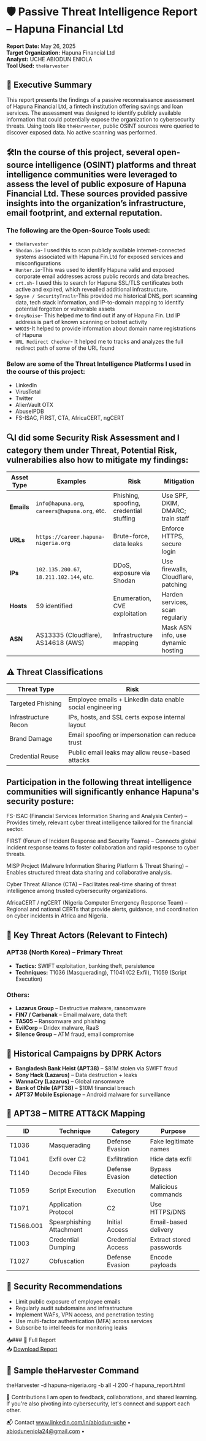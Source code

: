 # 🛡️ Passive Threat Intelligence Report – Hapuna Financial Ltd

**Report Date:** May 26, 2025  
**Target Organization:** Hapuna Financial Ltd  
**Analyst:** UCHE ABIODUN ENIOLA  
**Tool Used:** `theHarvester`  
 

## 📌 Executive Summary

This report presents the findings of a passive reconnaissance assessment of Hapuna Financial Ltd, a fintech institution offering savings and loan services. The assessment was designed to identify publicly available information that could potentially expose the organization to cybersecurity threats. Using tools like `theHarvester`, public OSINT sources were queried to discover exposed data. No active scanning was performed.

## 🛠️In the course of this project, several open-source intelligence (OSINT) platforms and threat intelligence communities were leveraged to assess the level of public exposure of Hapuna Financial Ltd. These sources provided passive insights into the organization’s infrastructure, email footprint, and external reputation.

### The following are the Open-Source Tools used:
- `theHarvester`
- `Shodan.io`- I used this to scan publicly available internet-connected systems associated with Hapuna Fin.Ltd for exposed services and misconfigurations
- `Hunter.io`-This was used to identify Hapuna valid and exposed corporate email addresses across public records and data breaches.
- `crt.sh`- I used this to search for Hapuna SSL/TLS certificates both active and expired, which revealled additional infrastructure.
- `Spyse / SecurityTrails`-This provided me historical DNS, port scanning data, tech stack information, and IP-to-domain mapping to identify potential forgotten or vulnerable assets
- `GreyNoise`- This helped me to find out if any of Hapuna Fin. Ltd IP address is part of known scanning or botnet activity
- `WHOIS`-It helped to provide information about domain name registrations of Hapuna 
- `URL Redirect Checker`- It helped me to tracks and analyzes the full redirect path of some of the URL found 

### Below are some of the Threat Intelligence Platforms I used in the course of this project:
- LinkedIn
- VirusTotal
- Twitter
- AlienVault OTX
- AbuseIPDB
- FS-ISAC, FIRST, CTA, AfricaCERT, ngCERT

## 🔍I did some Security Risk Assessment and I category them under Threat, Potential Risk, vulnerabilies also how to mitigate my findings: 

| **Asset Type** | **Examples** | **Risk** | **Mitigation** |
|----------------|--------------|----------|----------------|
| **Emails** | `info@hapuna.org`, `careers@hapuna.org`, etc. | Phishing, spoofing, credential stuffing | Use SPF, DKIM, DMARC; train staff |
| **URLs** | `https://career.hapuna-nigeria.org` | Brute-force, data leaks | Enforce HTTPS, secure login |
| **IPs** | `102.135.200.67`, `18.211.102.144`, etc. | DDoS, exposure via Shodan | Use firewalls, Cloudflare, patching |
| **Hosts** | 59 identified | Enumeration, CVE exploitation | Harden services, scan regularly |
| **ASN** | AS13335 (Cloudflare), AS14618 (AWS) | Infrastructure mapping | Mask ASN info, use dynamic hosting |

## ⚠️ Threat Classifications

| **Threat Type** | **Risk** |
|-----------------|----------|
| Targeted Phishing | Employee emails + LinkedIn data enable social engineering |
| Infrastructure Recon | IPs, hosts, and SSL certs expose internal layout |
| Brand Damage | Email spoofing or impersonation can reduce trust |
| Credential Reuse | Public email leaks may allow reuse-based attacks |


## Participation in the following threat intelligence communities will significantly enhance Hapuna's security posture:

FS-ISAC (Financial Services Information Sharing and Analysis Center) – Provides timely, relevant cyber threat intelligence tailored for the financial sector.

FIRST (Forum of Incident Response and Security Teams) – Connects global incident response teams to foster collaboration and rapid response to cyber threats.

MISP Project (Malware Information Sharing Platform & Threat Sharing) – Enables structured threat data sharing and collaborative analysis.

Cyber Threat Alliance (CTA) – Facilitates real-time sharing of threat intelligence among trusted cybersecurity organizations.

AfricaCERT / ngCERT (Nigeria Computer Emergency Response Team) – Regional and national CERTs that provide alerts, guidance, and coordination on cyber incidents in Africa and Nigeria.

## 👥 Key Threat Actors (Relevant to Fintech)

### APT38 (North Korea) – **Primary Threat**
- **Tactics:** SWIFT exploitation, banking theft, persistence
- **Techniques:** T1036 (Masquerading), T1041 (C2 Exfil), T1059 (Script Execution)

### Others:
- **Lazarus Group** – Destructive malware, ransomware  
- **FIN7 / Carbanak** – Email malware, data theft  
- **TA505** – Ransomware and phishing  
- **EvilCorp** – Dridex malware, RaaS  
- **Silence Group** – ATM fraud, email compromise

## 🧠 Historical Campaigns by DPRK Actors

- **Bangladesh Bank Heist (APT38)** – $81M stolen via SWIFT fraud  
- **Sony Hack (Lazarus)** – Data destruction + leaks  
- **WannaCry (Lazarus)** – Global ransomware  
- **Bank of Chile (APT38)** – $10M financial breach  
- **APT37 Mobile Espionage** – Android malware for surveillance

## 🧩 APT38 – MITRE ATT&CK Mapping

| **ID** | **Technique** | **Category** | **Purpose** |
|--------|----------------|--------------|-------------|
| T1036 | Masquerading | Defense Evasion | Fake legitimate names |
| T1041 | Exfil over C2 | Exfiltration | Hide data exfil |
| T1140 | Decode Files | Defense Evasion | Bypass detection |
| T1059 | Script Execution | Execution | Malicious commands |
| T1071 | Application Protocol | C2 | Use HTTPS/DNS |
| T1566.001 | Spearphishing Attachment | Initial Access | Email-based delivery |
| T1003 | Credential Dumping | Credential Access | Extract stored passwords |
| T1027 | Obfuscation | Defense Evasion | Encode payloads |

## 🔐 Security Recommendations

- Limit public exposure of employee emails  
- Regularly audit subdomains and infrastructure  
- Implement WAFs, VPN access, and penetration testing  
- Use multi-factor authentication (MFA) across services  
- Subscribe to intel feeds for monitoring leaks  

📥### 📄 Full Report  
📥 [Download Report](./TI/Final_Threat_Intelligence_Report.docx)

## 📘 Sample theHarvester Command

theHarvester -d hapuna-nigeria.org -b all -l 200 -f hapuna_report.html

🤝 Contributions
I am open to feedback, collaborations, and shared learning. If you're also pivoting into cybersecurity, let's connect and support each other.

📬 Contact
www.linkedin.com/in/abiodun-uche • abioduneniola24@gmail.com •
